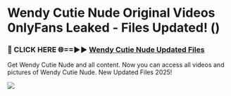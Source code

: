 # Wendy Cutie Nude Original Videos 0nlyFans Leaked - Files Updated! ()

<h3>🔴 CLICK HERE 🌐==►► <a href="https://tinyurl.com/2p9ay9w9" rel="nofollow">Wendy Cutie Nude Updated Files</a></h3>

Get Wendy Cutie Nude and all content. Now you can access all videos and pictures of Wendy Cutie Nude. New Updated Files 2025!

[![](https://i.imgur.com/KQgVmj3.gif)](https://tinyurl.com/2p9ay9w9)
